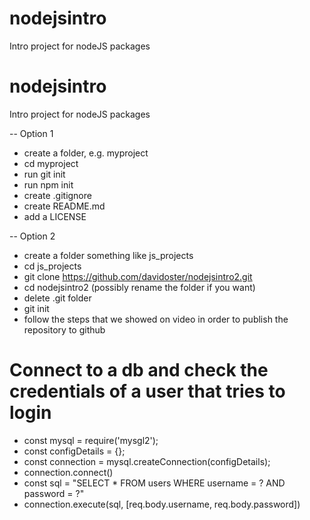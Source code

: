 # nodejsintro
Intro project for nodeJS packages

# nodejsintro
Intro project for nodeJS packages

-- Option 1
- create a folder, e.g. myproject
- cd myproject
- run git init
- run npm init
- create .gitignore
- create README.md
- add a LICENSE

-- Option 2
- create a folder something like js_projects
- cd js_projects
- git clone https://github.com/davidoster/nodejsintro2.git
- cd nodejsintro2 (possibly rename the folder if you want)
- delete .git folder
- git init
- follow the steps that we showed on video in order to publish the repository to github


# Connect to a db and check the credentials of a user that tries to login
- const mysql = require('mysgl2');
- const configDetails = {};
- const connection = mysql.createConnection(configDetails);
- connection.connect()
- const sql = "SELECT * FROM users WHERE username = ? AND password = ?"
- connection.execute(sql, [req.body.username, req.body.password])